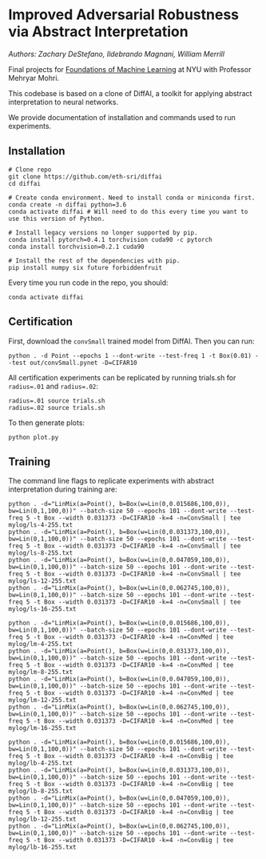 # Improved Adversarial Robustness via Abstract Interpretation

*Authors: Zachary DeStefano, Ildebrando Magnani, William Merrill*

Final projects for [Foundations of Machine Learning](https://cs.nyu.edu/~mohri/mlsp22/) at NYU with Professor Mehryar Mohri.

This codebase is based on a clone of DiffAI, a toolkit for applying abstract interpretation to neural networks.

We provide documentation of installation and commands used to run experiments.

## Installation

```shell
# Clone repo
git clone https://github.com/eth-sri/diffai
cd diffai

# Create conda environment. Need to install conda or miniconda first.
conda create -n diffai python=3.6
conda activate diffai # Will need to do this every time you want to use this version of Python.

# Install legacy versions no longer supported by pip.
conda install pytorch=0.4.1 torchvision cuda90 -c pytorch
conda install torchvision=0.2.1 cuda90

# Install the rest of the dependencies with pip.
pip install numpy six future forbiddenfruit
```

Every time you run code in the repo, you should:
```shell
conda activate diffai
```

## Certification

First, download the `convSmall` trained model from DiffAI. Then you can run:

```shell
python . -d Point --epochs 1 --dont-write --test-freq 1 -t Box(0.01) --test out/convSmall.pynet -D=CIFAR10
```

All certification experiments can be replicated by running trials.sh for `radius=.01` and `radius=.02`:

```shell
radius=.01 source trials.sh
radius=.02 source trials.sh
```

To then generate plots:
```shell
python plot.py
```

## Training

The command line flags to replicate experiments with abstract interpretation during training are:

```shell
python . -d="LinMix(a=Point(), b=Box(w=Lin(0,0.015686,100,0)), bw=Lin(0,1,100,0))" --batch-size 50 --epochs 101 --dont-write --test-freq 5 -t Box --width 0.031373 -D=CIFAR10 -k=4 -n=ConvSmall | tee mylog/ls-4-255.txt
python . -d="LinMix(a=Point(), b=Box(w=Lin(0,0.031373,100,0)), bw=Lin(0,1,100,0))" --batch-size 50 --epochs 101 --dont-write --test-freq 5 -t Box --width 0.031373 -D=CIFAR10 -k=4 -n=ConvSmall | tee mylog/ls-8-255.txt
python . -d="LinMix(a=Point(), b=Box(w=Lin(0,0.047059,100,0)), bw=Lin(0,1,100,0))" --batch-size 50 --epochs 101 --dont-write --test-freq 5 -t Box --width 0.031373 -D=CIFAR10 -k=4 -n=ConvSmall | tee mylog/ls-12-255.txt
python . -d="LinMix(a=Point(), b=Box(w=Lin(0,0.062745,100,0)), bw=Lin(0,1,100,0))" --batch-size 50 --epochs 101 --dont-write --test-freq 5 -t Box --width 0.031373 -D=CIFAR10 -k=4 -n=ConvSmall | tee mylog/ls-16-255.txt

python . -d="LinMix(a=Point(), b=Box(w=Lin(0,0.015686,100,0)), bw=Lin(0,1,100,0))" --batch-size 50 --epochs 101 --dont-write --test-freq 5 -t Box --width 0.031373 -D=CIFAR10 -k=4 -n=ConvMed | tee mylog/lm-4-255.txt
python . -d="LinMix(a=Point(), b=Box(w=Lin(0,0.031373,100,0)), bw=Lin(0,1,100,0))" --batch-size 50 --epochs 101 --dont-write --test-freq 5 -t Box --width 0.031373 -D=CIFAR10 -k=4 -n=ConvMed | tee mylog/lm-8-255.txt
python . -d="LinMix(a=Point(), b=Box(w=Lin(0,0.047059,100,0)), bw=Lin(0,1,100,0))" --batch-size 50 --epochs 101 --dont-write --test-freq 5 -t Box --width 0.031373 -D=CIFAR10 -k=4 -n=ConvMed | tee mylog/lm-12-255.txt
python . -d="LinMix(a=Point(), b=Box(w=Lin(0,0.062745,100,0)), bw=Lin(0,1,100,0))" --batch-size 50 --epochs 101 --dont-write --test-freq 5 -t Box --width 0.031373 -D=CIFAR10 -k=4 -n=ConvMed | tee mylog/lm-16-255.txt

python . -d="LinMix(a=Point(), b=Box(w=Lin(0,0.015686,100,0)), bw=Lin(0,1,100,0))" --batch-size 50 --epochs 101 --dont-write --test-freq 5 -t Box --width 0.031373 -D=CIFAR10 -k=4 -n=ConvBig | tee mylog/lb-4-255.txt
python . -d="LinMix(a=Point(), b=Box(w=Lin(0,0.031373,100,0)), bw=Lin(0,1,100,0))" --batch-size 50 --epochs 101 --dont-write --test-freq 5 -t Box --width 0.031373 -D=CIFAR10 -k=4 -n=ConvBig | tee mylog/lb-8-255.txt
python . -d="LinMix(a=Point(), b=Box(w=Lin(0,0.047059,100,0)), bw=Lin(0,1,100,0))" --batch-size 50 --epochs 101 --dont-write --test-freq 5 -t Box --width 0.031373 -D=CIFAR10 -k=4 -n=ConvBig | tee mylog/lb-12-255.txt
python . -d="LinMix(a=Point(), b=Box(w=Lin(0,0.062745,100,0)), bw=Lin(0,1,100,0))" --batch-size 50 --epochs 101 --dont-write --test-freq 5 -t Box --width 0.031373 -D=CIFAR10 -k=4 -n=ConvBig | tee mylog/lb-16-255.txt
```